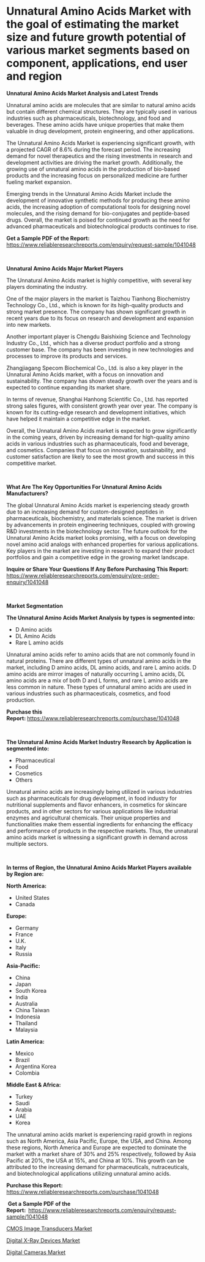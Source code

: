 <p><h1>Unnatural Amino Acids Market with the goal of estimating the market size and future growth potential of various market segments based on component, applications, end user and region</h1></p><p><strong>Unnatural Amino Acids Market Analysis and Latest Trends</strong></p>
<p><p>Unnatural amino acids are molecules that are similar to natural amino acids but contain different chemical structures. They are typically used in various industries such as pharmaceuticals, biotechnology, and food and beverages. These amino acids have unique properties that make them valuable in drug development, protein engineering, and other applications.</p><p>The Unnatural Amino Acids Market is experiencing significant growth, with a projected CAGR of 8.6% during the forecast period. The increasing demand for novel therapeutics and the rising investments in research and development activities are driving the market growth. Additionally, the growing use of unnatural amino acids in the production of bio-based products and the increasing focus on personalized medicine are further fueling market expansion.</p><p>Emerging trends in the Unnatural Amino Acids Market include the development of innovative synthetic methods for producing these amino acids, the increasing adoption of computational tools for designing novel molecules, and the rising demand for bio-conjugates and peptide-based drugs. Overall, the market is poised for continued growth as the need for advanced pharmaceuticals and biotechnological products continues to rise.</p></p>
<p><strong>Get a Sample PDF of the Report:&nbsp;</strong> <a href="https://www.reliableresearchreports.com/enquiry/request-sample/1041048">https://www.reliableresearchreports.com/enquiry/request-sample/1041048</a></p>
<p>&nbsp;</p>
<p><strong>Unnatural Amino Acids Major Market Players</strong></p>
<p><p>The Unnatural Amino Acids market is highly competitive, with several key players dominating the industry. </p><p>One of the major players in the market is Taizhou Tianhong Biochemistry Technology Co., Ltd., which is known for its high-quality products and strong market presence. The company has shown significant growth in recent years due to its focus on research and development and expansion into new markets.</p><p>Another important player is Chengdu Baishixing Science and Technology Industry Co., Ltd., which has a diverse product portfolio and a strong customer base. The company has been investing in new technologies and processes to improve its products and services.</p><p>Zhangjiagang Specom Biochemical Co., Ltd. is also a key player in the Unnatural Amino Acids market, with a focus on innovation and sustainability. The company has shown steady growth over the years and is expected to continue expanding its market share.</p><p>In terms of revenue, Shanghai Hanhong Scientific Co., Ltd. has reported strong sales figures, with consistent growth year over year. The company is known for its cutting-edge research and development initiatives, which have helped it maintain a competitive edge in the market.</p><p>Overall, the Unnatural Amino Acids market is expected to grow significantly in the coming years, driven by increasing demand for high-quality amino acids in various industries such as pharmaceuticals, food and beverage, and cosmetics. Companies that focus on innovation, sustainability, and customer satisfaction are likely to see the most growth and success in this competitive market.</p></p>
<p>&nbsp;</p>
<p><strong>What Are The Key Opportunities For Unnatural Amino Acids Manufacturers?</strong></p>
<p><p>The global Unnatural Amino Acids market is experiencing steady growth due to an increasing demand for custom-designed peptides in pharmaceuticals, biochemistry, and materials science. The market is driven by advancements in protein engineering techniques, coupled with growing R&D investments in the biotechnology sector. The future outlook for the Unnatural Amino Acids market looks promising, with a focus on developing novel amino acid analogs with enhanced properties for various applications. Key players in the market are investing in research to expand their product portfolios and gain a competitive edge in the growing market landscape.</p></p>
<p><strong>Inquire or Share Your Questions If Any Before Purchasing This Report:</strong> <a href="https://www.reliableresearchreports.com/enquiry/pre-order-enquiry/1041048">https://www.reliableresearchreports.com/enquiry/pre-order-enquiry/1041048</a></p>
<p>&nbsp;</p>
<p><strong>Market Segmentation</strong></p>
<p><strong>The Unnatural Amino Acids Market Analysis by types is segmented into:</strong></p>
<p><ul><li>D Amino acids</li><li>DL Amino Acids</li><li>Rare L amino acids</li></ul></p>
<p><p>Unnatural amino acids refer to amino acids that are not commonly found in natural proteins. There are different types of unnatural amino acids in the market, including D amino acids, DL amino acids, and rare L amino acids. D amino acids are mirror images of naturally occurring L amino acids, DL amino acids are a mix of both D and L forms, and rare L amino acids are less common in nature. These types of unnatural amino acids are used in various industries such as pharmaceuticals, cosmetics, and food production.</p></p>
<p><strong>Purchase this Report:&nbsp;</strong><a href="https://www.reliableresearchreports.com/purchase/1041048">https://www.reliableresearchreports.com/purchase/1041048</a></p>
<p>&nbsp;</p>
<p><strong>The Unnatural Amino Acids Market Industry Research by Application is segmented into:</strong></p>
<p><ul><li>Pharmaceutical</li><li>Food</li><li>Cosmetics</li><li>Others</li></ul></p>
<p><p>Unnatural amino acids are increasingly being utilized in various industries such as pharmaceuticals for drug development, in food industry for nutritional supplements and flavor enhancers, in cosmetics for skincare products, and in other sectors for various applications like industrial enzymes and agricultural chemicals. Their unique properties and functionalities make them essential ingredients for enhancing the efficacy and performance of products in the respective markets. Thus, the unnatural amino acids market is witnessing a significant growth in demand across multiple sectors.</p></p>
<p>&nbsp;</p>
<p><strong>In terms of Region, the Unnatural Amino Acids Market Players available by Region are:</strong></p>
<p>
    <p> <strong> North America: </strong>
        <ul>
            <li>United States</li>
            <li>Canada</li>
        </ul>
        </p> 
    <p> <strong> Europe: </strong>
        <ul>
            <li>Germany</li>
            <li>France</li>
            <li>U.K.</li>
            <li>Italy</li>
            <li>Russia</li>
        </ul>
        </p> 
    <p> <strong> Asia-Pacific: </strong>
        <ul>
            <li>China</li>
            <li>Japan</li>
            <li>South Korea</li>
            <li>India</li>
            <li>Australia</li>
            <li>China Taiwan</li>
            <li>Indonesia</li>
            <li>Thailand</li>
            <li>Malaysia</li>
        </ul>
        </p> 
    <p> <strong> Latin America: </strong>
        <ul>
            <li>Mexico</li>
            <li>Brazil</li>
            <li>Argentina Korea</li>
            <li>Colombia</li>
        </ul>
        </p> 
    <p> <strong> Middle East & Africa: </strong>
        <ul>
            <li>Turkey</li>
            <li>Saudi</li>
            <li>Arabia</li>
            <li>UAE</li>
            <li>Korea</li>
        </ul>
    </p>
    </p>
<p><p>The unnatural amino acids market is experiencing rapid growth in regions such as North America, Asia Pacific, Europe, the USA, and China. Among these regions, North America and Europe are expected to dominate the market with a market share of 30% and 25% respectively, followed by Asia Pacific at 20%, the USA at 15%, and China at 10%. This growth can be attributed to the increasing demand for pharmaceuticals, nutraceuticals, and biotechnological applications utilizing unnatural amino acids.</p></p>
<p><strong>Purchase this Report: </strong><a href="https://www.reliableresearchreports.com/purchase/1041048">https://www.reliableresearchreports.com/purchase/1041048</a></p>
<p>&nbsp;<strong>Get a Sample PDF of the Report:&nbsp;&nbsp;</strong><a href="https://www.reliableresearchreports.com/enquiry/request-sample/1041048">https://www.reliableresearchreports.com/enquiry/request-sample/1041048</a></p>
<p><strong></strong></p>
<p><p><a href="https://view.publitas.com/reportprime-1/cmos-image-transducers-market-centers-on-aspects-such-as-market-growth-market-share-market-opportunity-and-projected-forecasts-spanning-from-2023-to-2030/">CMOS Image Transducers Market</a></p><p><a href="https://view.publitas.com/reportprime-1/digital-x-ray-devices-market-dynamics-2023-2030-also-about-its-market-trends-projections-and-opportunities/">Digital X-Ray Devices Market</a></p><p><a href="https://view.publitas.com/reportprime-1/digital-cameras-market-research-report-unlocks-analysis-on-the-market-financial-status-market-size-and-market-revenue-upto-2030/">Digital Cameras Market</a></p></p>